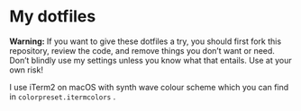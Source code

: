 # My dotfiles
**Warning:** If you want to give these dotfiles a try, you should first fork this repository, review the code, and remove things you don’t want or need. Don’t blindly use my settings unless you know what that entails. Use at your own risk!

I use iTerm2 on macOS with synth wave colour scheme which you can find in `colorpreset.itermcolors` .
